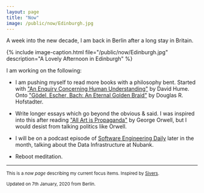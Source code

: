 ```yaml
---
layout: page
title: "Now"
image: /public/now/Edinburgh.jpg
---
```

A week into the new decade, I am back in Berlin after a long stay in Britain.

{% include image-caption.html file="/public/now/Edinburgh.jpg" description="A Lovely Afternoon in Edinburgh" %}

I am working on the following:
- I am pushing myself to read more books with a philosophy bent. Started with ["An Enquiry Concerning Human Understanding"](https://www.goodreads.com/book/show/130119.An_Enquiry_Concerning_Human_Understanding) by David Hume. Onto ["Gödel, Escher, Bach: An Eternal Golden Braid"](https://www.goodreads.com/book/show/24113.G_del_Escher_Bach) by Douglas R. Hofstadter.

- Write longer essays which go beyond the obvious & said. I was inspired into this after reading ["All Art is Propaganda"](https://www.goodreads.com/book/show/3339527-all-art-is-propaganda) by George Orwell, but I would desist from talking politics like Orwell.

- I will be on a podcast episode of [Software Engineering Daily](https://softwareengineeringdaily.com/) later in the month, talking about the Data Infrastructure at Nubank.

- Reboot meditation.

- - - -
<sub> This is a _now page_ describing my current focus items. Inspired by [Sivers](https://nownownow.com/about). </sub>

<sub> Updated on 7th January, 2020 from Berlin.</sub>
